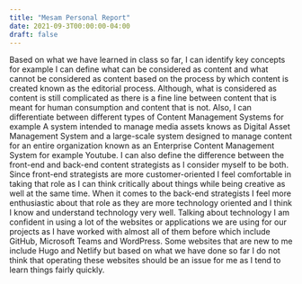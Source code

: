 ```yaml
---
title: "Mesam Personal Report"
date: 2021-09-3T00:00:00-04:00
draft: false
---
```


Based on what we have learned in class so far, I can identify key concepts for example I can define what can be considered as content and what cannot be considered as content based on the process by which content is created known as the editorial process. Although, what is considered as content is still complicated as there is a fine line between content that is meant for human consumption and content that is not. Also, I can differentiate between different types of Content Management Systems for example A system intended to manage media assets knows as Digital Asset Management System and a large-scale system designed to manage content for an entire organization known as an Enterprise Content Management System for example Youtube. I can also define the difference between the front-end and back-end content strategists as I consider myself to be both. Since front-end strategists are more customer-oriented I feel comfortable in taking that role as I can think critically about things while being creative as well at the same time. When it comes to the back-end strategists I feel more enthusiastic about that role as they are more technology oriented and I think I know and understand technology very well. Talking about technology I am confident in using a lot of the websites or applications we are using for our projects as I have worked with almost all of them before which include GitHub, Microsoft Teams and WordPress. Some websites that are new to me include Hugo and Netlify but based on what we have done so far I do not think that operating these websites should be an issue for me as I tend to learn things fairly quickly.
